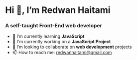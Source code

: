 # Hi 👋, I’m Redwan Haitami 
### A self-taught **Front-End web developer**
- 🌱 I’m currently learning **JavaScript** 
- 🔭 I'm currently working on a **JavaScript Project**
- 👯 I’m looking to collaborate on **web development** projects
- 📫 How to reach me: redwanhaitami@gmail.com
<!---
RedwanHaitami/RedwanHaitami is a ✨ special ✨ repository because its `README.md` (this file) appears on your GitHub profile.
You can click the Preview link to take a look at your changes.
--->
